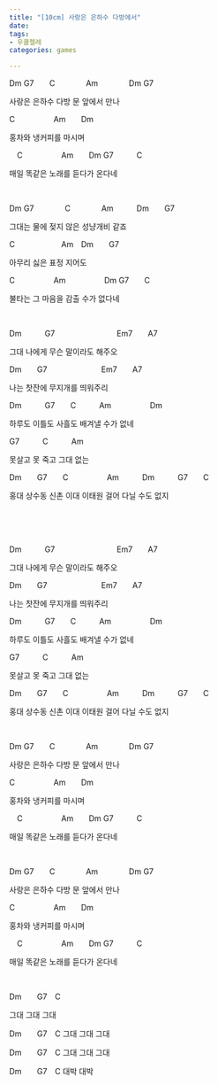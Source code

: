```yaml
---
title: "[10cm] 사랑은 은하수 다방에서"
date: 
tags:
- 우쿨렐레
categories: games

---
```

Dm G7  C    Am    Dm    G7

사랑은 은하수 다방 문 앞에서 만나

C     Am  Dm

홍차와 냉커피를 마시며

 C     Am  Dm G7   C

매일 똑같은 노래를 듣다가 온다네

<br/> 

Dm G7    C    Am   Dm  G7

그대는 물에 젖지 않은 성냥개비 같죠

C      Am Dm  G7

아무리 싫은 표정 지어도

C     Am     Dm G7  C

불타는 그 마음을 감출 수가 없다네

<br/> 

Dm   G7        Em7  A7

그대 나에게 무슨 말이라도 해주오

Dm  G7       Em7  A7

나는 찻잔에 무지개를 띄워주리

Dm   G7  C   Am     Dm

하루도 이틀도 사흘도 배겨낼 수가 없네

G7   C   Am

못살고 못 죽고 그대 없는

Dm  G7  C     Am   Dm   G7  C

홍대 상수동 신촌 이대 이태원 걸어 다닐 수도 없지

<br/> <br/> <br/> 

Dm   G7        Em7  A7

그대 나에게 무슨 말이라도 해주오

Dm  G7       Em7  A7

나는 찻잔에 무지개를 띄워주리

Dm   G7  C   Am     Dm

하루도 이틀도 사흘도 배겨낼 수가 없네

G7   C   Am

못살고 못 죽고 그대 없는

Dm  G7  C     Am   Dm   G7  C

홍대 상수동 신촌 이대 이태원 걸어 다닐 수도 없지


<br/> 

Dm G7  C    Am    Dm    G7

사랑은 은하수 다방 문 앞에서 만나

C     Am  Dm

홍차와 냉커피를 마시며

 C     Am  Dm G7   C

매일 똑같은 노래를 듣다가 온다네

<br/> 

Dm G7  C    Am    Dm    G7

사랑은 은하수 다방 문 앞에서 만나

C     Am  Dm

홍차와 냉커피를 마시며

 C     Am  Dm G7   C

매일 똑같은 노래를 듣다가 온다네

<br/> 

Dm  G7 C

그대 그대 그대

Dm  G7 C
그대 그대 그대

Dm  G7 C
그대 그대 그대

Dm  G7 C
대박 대박